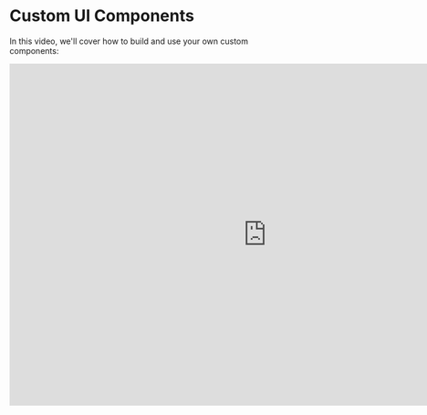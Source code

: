 # Custom UI Components

In this video, we'll cover how to build and use your own custom components:

<iframe width="900" height="600" src="https://www.youtube.com/embed/NyGt-iW6BxA" title="YouTube video player" frameborder="0" allow="accelerometer; autoplay; clipboard-write; encrypted-media; gyroscope; picture-in-picture" allowfullscreen></iframe>